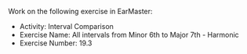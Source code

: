 Work on the following exercise in EarMaster:
- Activity: Interval Comparison
- Exercise Name: All intervals from Minor 6th to Major 7th - Harmonic
- Exercise Number: 19.3
